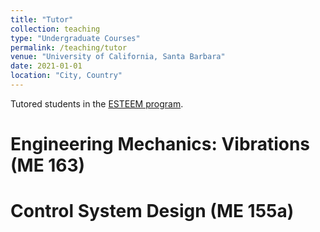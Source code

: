 ```yaml
---
title: "Tutor"
collection: teaching
type: "Undergraduate Courses"
permalink: /teaching/tutor
venue: "University of California, Santa Barbara"
date: 2021-01-01
location: "City, Country"
---
```


Tutored students in the [ESTEEM program](https://esteem.ucsb.edu/).

Engineering Mechanics: Vibrations (ME 163)
===

Control System Design (ME 155a)
===

